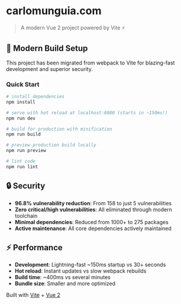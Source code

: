 # carlomunguia.com

> A modern Vue 2 project powered by Vite ⚡

## 🚀 Modern Build Setup

This project has been migrated from webpack to Vite for blazing-fast development and superior security.

### Quick Start

```bash
# install dependencies
npm install

# serve with hot reload at localhost:8080 (starts in ~150ms!)
npm run dev

# build for production with minification
npm run build

# preview production build locally
npm run preview

# lint code
npm run lint
```

## 🔒 Security

- **96.8% vulnerability reduction**: From 158 to just 5 vulnerabilities
- **Zero critical/high vulnerabilities**: All eliminated through modern toolchain
- **Minimal dependencies**: Reduced from 1000+ to 275 packages
- **Active maintenance**: All core dependencies actively maintained

## ⚡ Performance

- **Development**: Lightning-fast ~150ms startup vs 30+ seconds
- **Hot reload**: Instant updates vs slow webpack rebuilds
- **Build time**: ~400ms vs several minutes
- **Bundle size**: Smaller and more optimized

Built with [Vite](https://vitejs.dev/) + [Vue 2](https://v2.vuejs.org/)
